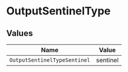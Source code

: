 # OutputSentinelType


## Values

| Name                         | Value                        |
| ---------------------------- | ---------------------------- |
| `OutputSentinelTypeSentinel` | sentinel                     |